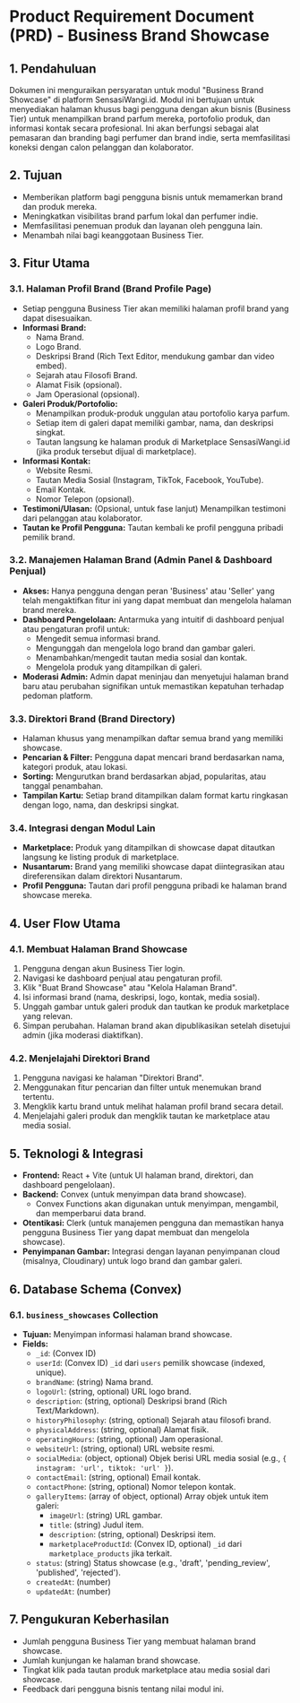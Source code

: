# Product Requirement Document (PRD) - Business Brand Showcase

## 1. Pendahuluan

Dokumen ini menguraikan persyaratan untuk modul "Business Brand Showcase" di platform SensasiWangi.id. Modul ini bertujuan untuk menyediakan halaman khusus bagi pengguna dengan akun bisnis (Business Tier) untuk menampilkan brand parfum mereka, portofolio produk, dan informasi kontak secara profesional. Ini akan berfungsi sebagai alat pemasaran dan branding bagi perfumer dan brand indie, serta memfasilitasi koneksi dengan calon pelanggan dan kolaborator.

## 2. Tujuan

- Memberikan platform bagi pengguna bisnis untuk memamerkan brand dan produk mereka.
- Meningkatkan visibilitas brand parfum lokal dan perfumer indie.
- Memfasilitasi penemuan produk dan layanan oleh pengguna lain.
- Menambah nilai bagi keanggotaan Business Tier.

## 3. Fitur Utama

### 3.1. Halaman Profil Brand (Brand Profile Page)
- Setiap pengguna Business Tier akan memiliki halaman profil brand yang dapat disesuaikan.
- **Informasi Brand:**
    - Nama Brand.
    - Logo Brand.
    - Deskripsi Brand (Rich Text Editor, mendukung gambar dan video embed).
    - Sejarah atau Filosofi Brand.
    - Alamat Fisik (opsional).
    - Jam Operasional (opsional).
- **Galeri Produk/Portofolio:**
    - Menampilkan produk-produk unggulan atau portofolio karya parfum.
    - Setiap item di galeri dapat memiliki gambar, nama, dan deskripsi singkat.
    - Tautan langsung ke halaman produk di Marketplace SensasiWangi.id (jika produk tersebut dijual di marketplace).
- **Informasi Kontak:**
    - Website Resmi.
    - Tautan Media Sosial (Instagram, TikTok, Facebook, YouTube).
    - Email Kontak.
    - Nomor Telepon (opsional).
- **Testimoni/Ulasan:** (Opsional, untuk fase lanjut) Menampilkan testimoni dari pelanggan atau kolaborator.
- **Tautan ke Profil Pengguna:** Tautan kembali ke profil pengguna pribadi pemilik brand.

### 3.2. Manajemen Halaman Brand (Admin Panel & Dashboard Penjual)
- **Akses:** Hanya pengguna dengan peran 'Business' atau 'Seller' yang telah mengaktifkan fitur ini yang dapat membuat dan mengelola halaman brand mereka.
- **Dashboard Pengelolaan:** Antarmuka yang intuitif di dashboard penjual atau pengaturan profil untuk:
    - Mengedit semua informasi brand.
    - Mengunggah dan mengelola logo brand dan gambar galeri.
    - Menambahkan/mengedit tautan media sosial dan kontak.
    - Mengelola produk yang ditampilkan di galeri.
- **Moderasi Admin:** Admin dapat meninjau dan menyetujui halaman brand baru atau perubahan signifikan untuk memastikan kepatuhan terhadap pedoman platform.

### 3.3. Direktori Brand (Brand Directory)
- Halaman khusus yang menampilkan daftar semua brand yang memiliki showcase.
- **Pencarian & Filter:** Pengguna dapat mencari brand berdasarkan nama, kategori produk, atau lokasi.
- **Sorting:** Mengurutkan brand berdasarkan abjad, popularitas, atau tanggal penambahan.
- **Tampilan Kartu:** Setiap brand ditampilkan dalam format kartu ringkasan dengan logo, nama, dan deskripsi singkat.

### 3.4. Integrasi dengan Modul Lain
- **Marketplace:** Produk yang ditampilkan di showcase dapat ditautkan langsung ke listing produk di marketplace.
- **Nusantarum:** Brand yang memiliki showcase dapat diintegrasikan atau direferensikan dalam direktori Nusantarum.
- **Profil Pengguna:** Tautan dari profil pengguna pribadi ke halaman brand showcase mereka.

## 4. User Flow Utama

### 4.1. Membuat Halaman Brand Showcase
1. Pengguna dengan akun Business Tier login.
2. Navigasi ke dashboard penjual atau pengaturan profil.
3. Klik "Buat Brand Showcase" atau "Kelola Halaman Brand".
4. Isi informasi brand (nama, deskripsi, logo, kontak, media sosial).
5. Unggah gambar untuk galeri produk dan tautkan ke produk marketplace yang relevan.
6. Simpan perubahan. Halaman brand akan dipublikasikan setelah disetujui admin (jika moderasi diaktifkan).

### 4.2. Menjelajahi Direktori Brand
1. Pengguna navigasi ke halaman "Direktori Brand".
2. Menggunakan fitur pencarian dan filter untuk menemukan brand tertentu.
3. Mengklik kartu brand untuk melihat halaman profil brand secara detail.
4. Menjelajahi galeri produk dan mengklik tautan ke marketplace atau media sosial.

## 5. Teknologi & Integrasi

- **Frontend:** React + Vite (untuk UI halaman brand, direktori, dan dashboard pengelolaan).
- **Backend:** Convex (untuk menyimpan data brand showcase).
    - Convex Functions akan digunakan untuk menyimpan, mengambil, dan memperbarui data brand.
- **Otentikasi:** Clerk (untuk manajemen pengguna dan memastikan hanya pengguna Business Tier yang dapat membuat dan mengelola showcase).
- **Penyimpanan Gambar:** Integrasi dengan layanan penyimpanan cloud (misalnya, Cloudinary) untuk logo brand dan gambar galeri.

## 6. Database Schema (Convex)

### 6.1. `business_showcases` Collection
- **Tujuan:** Menyimpan informasi halaman brand showcase.
- **Fields:**
    - `_id`: (Convex ID)
    - `userId`: (Convex ID) `_id` dari `users` pemilik showcase (indexed, unique).
    - `brandName`: (string) Nama brand.
    - `logoUrl`: (string, optional) URL logo brand.
    - `description`: (string, optional) Deskripsi brand (Rich Text/Markdown).
    - `historyPhilosophy`: (string, optional) Sejarah atau filosofi brand.
    - `physicalAddress`: (string, optional) Alamat fisik.
    - `operatingHours`: (string, optional) Jam operasional.
    - `websiteUrl`: (string, optional) URL website resmi.
    - `socialMedia`: (object, optional) Objek berisi URL media sosial (e.g., `{ instagram: 'url', tiktok: 'url' }`).
    - `contactEmail`: (string, optional) Email kontak.
    - `contactPhone`: (string, optional) Nomor telepon kontak.
    - `galleryItems`: (array of object, optional) Array objek untuk item galeri:
        - `imageUrl`: (string) URL gambar.
        - `title`: (string) Judul item.
        - `description`: (string, optional) Deskripsi item.
        - `marketplaceProductId`: (Convex ID, optional) `_id` dari `marketplace_products` jika terkait.
    - `status`: (string) Status showcase (e.g., 'draft', 'pending_review', 'published', 'rejected').
    - `createdAt`: (number)
    - `updatedAt`: (number)

## 7. Pengukuran Keberhasilan

- Jumlah pengguna Business Tier yang membuat halaman brand showcase.
- Jumlah kunjungan ke halaman brand showcase.
- Tingkat klik pada tautan produk marketplace atau media sosial dari showcase.
- Feedback dari pengguna bisnis tentang nilai modul ini.
